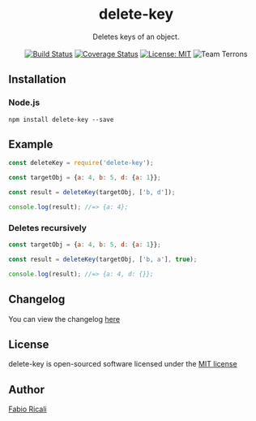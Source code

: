 <div align="center">
<h1>delete-key</h1>
Deletes keys of an object.
<br/><br/>
<a href="https://travis-ci.org/fabioricali/delete-key" target="_blank"><img src="https://travis-ci.org/fabioricali/delete-key.svg?branch=master" title="Build Status"/></a>
<a href="https://coveralls.io/github/fabioricali/delete-key?branch=master" target="_blank"><img src="https://coveralls.io/repos/github/fabioricali/delete-key/badge.svg?branch=master" title="Coverage Status"/></a>
<a href="https://opensource.org/licenses/MIT" target="_blank"><img src="https://img.shields.io/badge/License-MIT-yellow.svg" title="License: MIT"/></a>
<img src="https://img.shields.io/badge/team-terrons-orange.svg" title="Team Terrons"/>
</div>

## Installation

### Node.js
```
npm install delete-key --save
```

## Example

```javascript
const deleteKey = require('delete-key');

const targetObj = {a: 4, b: 5, d: {a: 1}};

const result = deleteKey(targetObj, ['b, d']);

console.log(result); //=> {a: 4};
```

### Deletes recursively
```javascript
const targetObj = {a: 4, b: 5, d: {a: 1}};

const result = deleteKey(targetObj, ['b, a'], true);

console.log(result); //=> {a: 4, d: {}};
```

## Changelog
You can view the changelog <a target="_blank" href="https://github.com/fabioricali/defaulty/blob/master/CHANGELOG.md">here</a>

## License
delete-key is open-sourced software licensed under the <a target="_blank" href="http://opensource.org/licenses/MIT">MIT license</a>

## Author
<a target="_blank" href="http://rica.li">Fabio Ricali</a>